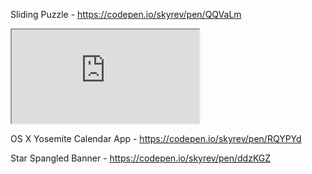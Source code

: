 Sliding Puzzle - https://codepen.io/skyrev/pen/QQVaLm

<iframe src="https://codepen.io/skyrev/pen/QQVaLm"></iframe>

OS X Yosemite Calendar App - https://codepen.io/skyrev/pen/RQYPYd

Star Spangled Banner - https://codepen.io/skyrev/pen/ddzKGZ
